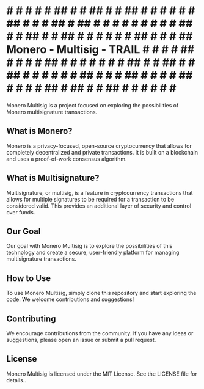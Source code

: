  # # # # # # ##  # # ## # #   ## # #  # #  # # ## #  # # ## #  ## # # # # # # # # # ##  # # ## # #  ## # #  # #  # # ## #  # # ##      Monero  -  Multisig  - TRAIL   # # #  # ## # # #  # ## #  # # # # # # ##  # # ## # #  ## # #  # #  # # ## #  # # ## # #  # # ##  # # # # ## # ## #   # ## # # # # # # #
 
Monero Multisig is a project focused on exploring the possibilities of Monero multisignature transactions.

## What is Monero?
Monero is a privacy-focused, open-source cryptocurrency that allows for completely decentralized and private transactions. It is built on a blockchain and uses a proof-of-work consensus algorithm.

## What is Multisignature?
Multisignature, or multisig, is a feature in cryptocurrency transactions that allows for multiple signatures to be required for a transaction to be considered valid. This provides an additional layer of security and control over funds.

## Our Goal
Our goal with Monero Multisig is to explore the possibilities of this technology and create a secure, user-friendly platform for managing multisignature transactions.

## How to Use
To use Monero Multisig, simply clone this repository and start exploring the code. We welcome contributions and suggestions!

## Contributing
We encourage contributions from the community. If you have any ideas or suggestions, please open an issue or submit a pull request.

## License
Monero Multisig is licensed under the MIT License. See the LICENSE file for details..

